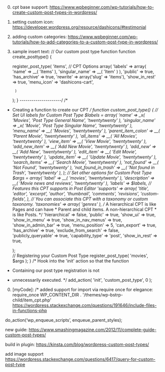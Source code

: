 0. cpt base support:
https://www.wpbeginner.com/wp-tutorials/how-to-create-custom-post-types-in-wordpress/

0. setting custom icon:
https://developer.wordpress.org/resource/dashicons/#testimonial

0. adding custom categories:
https://www.wpbeginner.com/wp-tutorials/how-to-add-categories-to-a-custom-post-type-in-wordpress/

0. sample insert text:
// Our custom post type function
function create_posttype() {
 
    register_post_type( 'items',
    // CPT Options
        array(
            'labels' => array(
                'name' => __( 'Items' ),
                'singular_name' => __( 'Item' )
            ),
            'public' => true,
            'has_archive' => true,
            'rewrite' => array('slug' => 'items'),
            'show_in_rest' => true,
             'menu_icon'           => 'dashicons-cart',

        )
    );
}
---------------------/
/*
* Creating a function to create our CPT
*/
function custom_post_type() {
// Set UI labels for Custom Post Type
    $labels = array(
        'name'                => _x( 'Movies', 'Post Type General Name', 'twentytwenty' ),
        'singular_name'       => _x( 'Movie', 'Post Type Singular Name', 'twentytwenty' ),
        'menu_name'           => __( 'Movies', 'twentytwenty' ),
        'parent_item_colon'   => __( 'Parent Movie', 'twentytwenty' ),
        'all_items'           => __( 'All Movies', 'twentytwenty' ),
        'view_item'           => __( 'View Movie', 'twentytwenty' ),
        'add_new_item'        => __( 'Add New Movie', 'twentytwenty' ),
        'add_new'             => __( 'Add New', 'twentytwenty' ),
        'edit_item'           => __( 'Edit Movie', 'twentytwenty' ),
        'update_item'         => __( 'Update Movie', 'twentytwenty' ),
        'search_items'        => __( 'Search Movie', 'twentytwenty' ),
        'not_found'           => __( 'Not Found', 'twentytwenty' ),
        'not_found_in_trash'  => __( 'Not found in Trash', 'twentytwenty' ),
    );
// Set other options for Custom Post Type  
    $args = array(
        'label'               => __( 'movies', 'twentytwenty' ),
        'description'         => __( 'Movie news and reviews', 'twentytwenty' ),
        'labels'              => $labels,
        // Features this CPT supports in Post Editor
        'supports'            => array( 'title', 'editor', 'excerpt', 'author', 'thumbnail', 'comments', 'revisions', 'custom-fields', ),
        // You can associate this CPT with a taxonomy or custom taxonomy. 
        'taxonomies'          => array( 'genres' ),
        /* A hierarchical CPT is like Pages and can have
        * Parent and child items. A non-hierarchical CPT
        * is like Posts.
        */ 
        'hierarchical'        => false,
        'public'              => true,
        'show_ui'             => true,
        'show_in_menu'        => true,
        'show_in_nav_menus'   => true,
        'show_in_admin_bar'   => true,
        'menu_position'       => 5,
        'can_export'          => true,
        'has_archive'         => true,
        'exclude_from_search' => false,
        'publicly_queryable'  => true,
        'capability_type'     => 'post',
        'show_in_rest' => true,
 
    );  
    // Registering your Custom Post Type
    register_post_type( 'movies', $args );
}
/* Hook into the 'init' action so that the function
* Containing our post type registration is not 
* unnecessarily executed. 
*/
add_action( 'init', 'custom_post_type', 0 );


0. [myCode]: /* added support for import via require once for elegance:
 require_once WP_CONTENT_DIR . '/themes/wp-bstrp-child/item_cpt.php'
https://wordpress.stackexchange.com/questions/191646/include-files-in-functions-php

do_action(‘wp_enqueue_scripts’, enqueue_parent_styles);

new guide:
https://www.smashingmagazine.com/2012/11/complete-guide-custom-post-types/

build in plugin:
https://kinsta.com/blog/wordpress-custom-post-types/

add image support
https://wordpress.stackexchange.com/questions/6417/query-for-custom-post-type